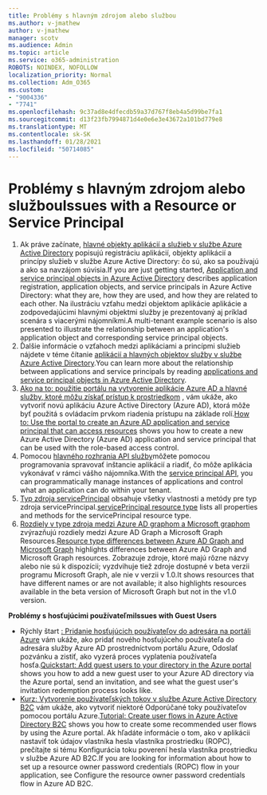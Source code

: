 ```yaml
---
title: Problémy s hlavným zdrojom alebo službou
ms.author: v-jmathew
author: v-jmathew
manager: scotv
ms.audience: Admin
ms.topic: article
ms.service: o365-administration
ROBOTS: NOINDEX, NOFOLLOW
localization_priority: Normal
ms.collection: Adm_O365
ms.custom:
- "9004336"
- "7741"
ms.openlocfilehash: 9c37ad8e4dfecdb59a37d767f8eb4a5d99be7fa1
ms.sourcegitcommit: d13f23fb7994871d4e0e6e3e43672a101bd779e8
ms.translationtype: MT
ms.contentlocale: sk-SK
ms.lasthandoff: 01/28/2021
ms.locfileid: "50714085"
---
```

# <a name="issues-with-a-resource-or-service-principal"></a><span data-ttu-id="51f3d-102">Problémy s hlavným zdrojom alebo službou</span><span class="sxs-lookup"><span data-stu-id="51f3d-102">Issues with a Resource or Service Principal</span></span>

1. <span data-ttu-id="51f3d-103">Ak práve začínate, [hlavné objekty aplikácií a služieb v službe Azure Active Directory](https://docs.microsoft.com/azure/active-directory/develop/app-objects-and-service-principals) popisujú registráciu aplikácií, objekty aplikácií a princípy služieb v službe Azure Active Directory: čo sú, ako sa používajú a ako sa navzájom súvisia.</span><span class="sxs-lookup"><span data-stu-id="51f3d-103">If you are just getting started, [Application and service principal objects in Azure Active Directory](https://docs.microsoft.com/azure/active-directory/develop/app-objects-and-service-principals) describes application registration, application objects, and service principals in Azure Active Directory: what they are, how they are used, and how they are related to each other.</span></span> <span data-ttu-id="51f3d-104">Na ilustráciu vzťahu medzi objektom aplikácie aplikácie a zodpovedajúcimi hlavnými objektmi služby je prezentovaný aj príklad scenára s viacerými nájomníkmi.</span><span class="sxs-lookup"><span data-stu-id="51f3d-104">A multi-tenant example scenario is also presented to illustrate the relationship between an application's application object and corresponding service principal objects.</span></span>
2. <span data-ttu-id="51f3d-105">Ďalšie informácie o vzťahoch medzi aplikáciami a princípmi služieb nájdete v téme čítanie [aplikácií a hlavných objektov služby v službe Azure Active Directory](https://docs.microsoft.com/azure/active-directory/develop/app-objects-and-service-principals).</span><span class="sxs-lookup"><span data-stu-id="51f3d-105">You can learn more about the relationship between applications and service principals by reading [applications and service principal objects in Azure Active Directory](https://docs.microsoft.com/azure/active-directory/develop/app-objects-and-service-principals).</span></span>
3. <span data-ttu-id="51f3d-106">[Ako na to: použitie portálu na vytvorenie aplikácie Azure AD a hlavné služby, ktoré môžu získať prístup k prostriedkom](https://docs.microsoft.com/azure/active-directory/develop/howto-create-service-principal-portal) , vám ukáže, ako vytvoriť novú aplikáciu Azure Active Directory (Azure AD), ktorá môže byť použitá s ovládacím prvkom riadenia prístupu na základe rolí.</span><span class="sxs-lookup"><span data-stu-id="51f3d-106">[How to: Use the portal to create an Azure AD application and service principal that can access resources](https://docs.microsoft.com/azure/active-directory/develop/howto-create-service-principal-portal) shows you how to create a new Azure Active Directory (Azure AD) application and service principal that can be used with the role-based access control.</span></span>
4. <span data-ttu-id="51f3d-107">Pomocou [hlavného rozhrania API služby](https://docs.microsoft.com/graph/api/resources/serviceprincipal)môžete pomocou programovania spravovať inštancie aplikácií a riadiť, čo môže aplikácia vykonávať v rámci vášho nájomníka.</span><span class="sxs-lookup"><span data-stu-id="51f3d-107">With the [service principal API](https://docs.microsoft.com/graph/api/resources/serviceprincipal), you can programmatically manage instances of applications and control what an application can do within your tenant.</span></span>
5. <span data-ttu-id="51f3d-108">[Typ zdroja servicePrincipal](https://docs.microsoft.com/graph/api/resources/serviceprincipal) obsahuje všetky vlastnosti a metódy pre typ zdroja servicePrincipal.</span><span class="sxs-lookup"><span data-stu-id="51f3d-108">[servicePrincipal resource type](https://docs.microsoft.com/graph/api/resources/serviceprincipal) lists all properties and methods for the servicePrincipal resource type.</span></span>
6. <span data-ttu-id="51f3d-109">[Rozdiely v type zdroja medzi Azure AD graphom a Microsoft graphom](https://docs.microsoft.com/graph/migrate-azure-ad-graph-resource-differences) zvýrazňujú rozdiely medzi Azure AD Graph a Microsoft Graph Resources.</span><span class="sxs-lookup"><span data-stu-id="51f3d-109">[Resource type differences between Azure AD Graph and Microsoft Graph](https://docs.microsoft.com/graph/migrate-azure-ad-graph-resource-differences) highlights differences between Azure AD Graph and Microsoft Graph resources.</span></span> <span data-ttu-id="51f3d-110">Zobrazuje zdroje, ktoré majú rôzne názvy alebo nie sú k dispozícii; vyzdvihuje tiež zdroje dostupné v beta verzii programu Microsoft Graph, ale nie v verzii v 1.0.</span><span class="sxs-lookup"><span data-stu-id="51f3d-110">It shows resources that have different names or are not available; it also highlights resources available in the beta version of Microsoft Graph but not in the v1.0 version.</span></span>

<span data-ttu-id="51f3d-111">**Problémy s hosťujúcimi používateľmi**</span><span class="sxs-lookup"><span data-stu-id="51f3d-111">**Issues with Guest Users**</span></span>

- <span data-ttu-id="51f3d-112">Rýchly štart [: Pridanie hosťujúcich používateľov do adresára na portáli Azure](https://docs.microsoft.com/azure/active-directory/external-identities/b2b-quickstart-add-guest-users-portal#prerequisites) vám ukáže, ako pridať nového hosťujúceho používateľa do adresára služby Azure AD prostredníctvom portálu Azure, Odoslať pozvánku a zistiť, ako vyzerá proces vyplatenia používateľa hosťa.</span><span class="sxs-lookup"><span data-stu-id="51f3d-112">[Quickstart: Add guest users to your directory in the Azure portal](https://docs.microsoft.com/azure/active-directory/external-identities/b2b-quickstart-add-guest-users-portal#prerequisites) shows you how to add a new guest user to your Azure AD directory via the Azure portal, send an invitation, and see what the guest user's invitation redemption process looks like.</span></span>
- <span data-ttu-id="51f3d-113">[Kurz: Vytvorenie používateľských tokov v službe Azure Active Directory B2C](https://docs.microsoft.com/azure/active-directory-b2c/tutorial-create-user-flows) vám ukáže, ako vytvoriť niektoré Odporúčané toky používateľov pomocou portálu Azure.</span><span class="sxs-lookup"><span data-stu-id="51f3d-113">[Tutorial: Create user flows in Azure Active Directory B2C](https://docs.microsoft.com/azure/active-directory-b2c/tutorial-create-user-flows) shows you how to create some recommended user flows by using the Azure portal.</span></span> <span data-ttu-id="51f3d-114">Ak hľadáte informácie o tom, ako v aplikácii nastaviť tok údajov vlastníka hesla vlastníka prostriedku (ROPC), prečítajte si tému Konfigurácia toku poverení hesla vlastníka prostriedku v službe Azure AD B2C.</span><span class="sxs-lookup"><span data-stu-id="51f3d-114">If you are looking for information about how to set up a resource owner password credentials (ROPC) flow in your application, see Configure the resource owner password credentials flow in Azure AD B2C.</span></span>
